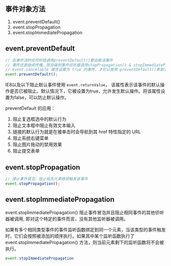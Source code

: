 
## 事件对象方法
1. event.preventDefault()
2. event.stopPropagation
3. event.stopImmediatePropagation

## event.preventDefault
```js
// 在事件流的任何阶段调用preventDefault()都会取消事件
// 事件还是继续传播，除非碰到事件侦听器调用stopPropagation() & stopImmediatePropagation()，才停止传播
// event.cancelable 属性设置为 true 的事件，才可以使用 preventDefault()来取消其默认行为
event.preventDefault();
```
IE8以及以下阻止默认事件使用 `event.returnValue`， 该属性表示该事件的默认操作是否已被阻止。默认情况下，它被设置为true，允许发生默认操作。将该属性设置为false，可以防止默认操作。


preventDefault 的应用：
1. 阻止复选框选中的默认行为
2. 阻止文本框中阻止有效文本输入
3. 链接的默认行为就是在被单击时会导航到其 href 特性指定的 URL
4. 阻止系统右键菜单
5. 阻止图片拖动的禁用效果
6. 阻止提交表单



## event.stopPropagation
```js
// 停止事件冒泡，阻止祖先元素继续触发该事件
event.stopPropagation(); 
```

## event.stopImmediatePropagation
event.stopImmediatePropagation() 阻止事件冒泡并且阻止相同事件的其他侦听器被调用, 即对这个特定的事件而言，没有其他监听器被调用。

如果有多个相同类型事件的事件监听函数绑定到同一个元素，当该类型的事件触发时，它们会按照被添加的顺序执行。如果其中某个监听函数执行了 event.stopImmediatePropagation() 方法，则当前元素剩下的监听函数将不会被执行。

```js
event.stopImmediatePropagation
```
